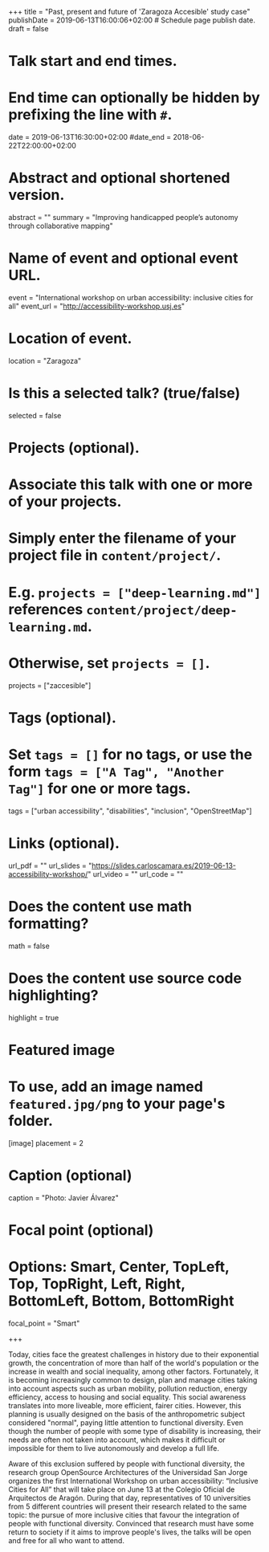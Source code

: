 +++
title = "Past, present and future of 'Zaragoza Accesible' study case"
publishDate = 2019-06-13T16:00:06+02:00  # Schedule page publish date.
draft = false

# Talk start and end times.
#   End time can optionally be hidden by prefixing the line with `#`.
date = 2019-06-13T16:30:00+02:00
#date_end = 2018-06-22T22:00:00+02:00

# Abstract and optional shortened version.
abstract = ""
summary = "Improving handicapped people’s autonomy through collaborative mapping"

# Name of event and optional event URL.
event = "International workshop on urban accessibility: inclusive cities for all"
event_url = "http://accessibility-workshop.usj.es"

# Location of event.
location = "Zaragoza"

# Is this a selected talk? (true/false)
selected = false

# Projects (optional).
#   Associate this talk with one or more of your projects.
#   Simply enter the filename of your project file in `content/project/`.
#   E.g. `projects = ["deep-learning.md"]` references `content/project/deep-learning.md`.
#   Otherwise, set `projects = []`.
projects = ["zaccesible"]

# Tags (optional).
#   Set `tags = []` for no tags, or use the form `tags = ["A Tag", "Another Tag"]` for one or more tags.
tags = ["urban accessibility", "disabilities", "inclusion", "OpenStreetMap"]

# Links (optional).
url_pdf = ""
url_slides = "https://slides.carloscamara.es/2019-06-13-accessibility-workshop/"
url_video = ""
url_code = ""

# Does the content use math formatting?
math = false

# Does the content use source code highlighting?
highlight = true

# Featured image
# To use, add an image named `featured.jpg/png` to your page's folder.
[image]
  placement = 2
  # Caption (optional)
  caption = "Photo: Javier Álvarez"

  # Focal point (optional)
  # Options: Smart, Center, TopLeft, Top, TopRight, Left, Right, BottomLeft, Bottom, BottomRight
  focal_point = "Smart"

+++

Today, cities face the greatest challenges in history due to their exponential growth, the concentration of more than half of the world's population or the increase in wealth and social inequality, among other factors. Fortunately, it is becoming increasingly common to design, plan and manage cities taking into account aspects such as urban mobility, pollution reduction, energy efficiency, access to housing and social equality. This social awareness translates into more liveable, more efficient, fairer cities. However, this planning is usually designed on the basis of the anthropometric subject considered "normal", paying little attention to functional diversity. Even though the number of people with some type of disability is increasing, their needs are often not taken into account, which makes it difficult or impossible for them to live autonomously and develop a full life.

Aware of this exclusion suffered by people with functional diversity, the research group OpenSource Architectures of the Universidad San Jorge organizes the first International Workshop on urban accessibility: “Inclusive Cities for All” that will take place on June 13 at the Colegio Oficial de Arquitectos de Aragón. During that day, representatives of 10 universities from 5 different countries will present their research related to the same topic: the pursue of more inclusive cities that favour the integration of people with functional diversity. Convinced that research must have some return to society if it aims to improve people's lives, the talks will be open and free for all who want to attend.
